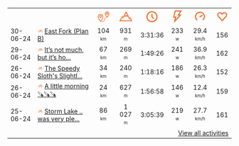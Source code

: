 <table>
    <tr>
        <th></th>
        <th></th>
        <th align="center"><img src="https://raw.githubusercontent.com/robiningelbrecht/strava-activities/master/public/distance.svg" width="30" alt="distance" title="distance"/></th>
        <th align="center"><img src="https://raw.githubusercontent.com/robiningelbrecht/strava-activities/master/public/elevation.svg" width="30" alt="elevation" title="elevation"/></th>
        <th align="center"><img src="https://raw.githubusercontent.com/robiningelbrecht/strava-activities/master/public/time.svg" width="30" alt="time" title="time"/></th>
        <th align="center"><img src="https://raw.githubusercontent.com/robiningelbrecht/strava-activities/master/public/average-watt.svg" width="30" alt="average watts" title="average watts"/></th>
        <th align="center"><img src="https://raw.githubusercontent.com/robiningelbrecht/strava-activities/master/public/average-speed.svg" width="30" alt="average speed" title="average speed"/></th>
        <th align="center"><img src="https://raw.githubusercontent.com/robiningelbrecht/strava-activities/master/public/heart-rate.svg" width="30" alt="average heart rate" title="average heart rate"/></th>
    </tr>
            <tr>
            <td>30-06-24</td>
            <td>
                <img src="https://raw.githubusercontent.com/robiningelbrecht/strava-activities/master/public/activity-ride.svg" width="12" alt="East Fork (Plan B)" title="East Fork (Plan B)"/>
<a href="https://www.strava.com/activities/11777554638" title="Kcal: 3249 | Gear: None ">East Fork (Plan B)</a>
            </td>
            <td align="center">104 <sup><sub>km</sub></sup></td>
            <td align="center">931 <sup><sub>m</sub></sup></td>
            <td align="center">3:31:36</td>
            <td align="center">233 <sup><sub>w</sub></sup></td>
            <td align="center">29.4 <sup><sub>km/h</sub></sup></td>
            <td align="center">156</td>
        </tr>
            <tr>
            <td>29-06-24</td>
            <td>
                <img src="https://raw.githubusercontent.com/robiningelbrecht/strava-activities/master/public/activity-ride.svg" width="12" alt="It’s not much, but it’s honest work" title="It’s not much, but it’s honest work"/>
<a href="https://www.strava.com/activities/11769916712" title="Kcal: 1738 | Gear: None ">It’s not much, but it’s ho...</a>
            </td>
            <td align="center">67 <sup><sub>km</sub></sup></td>
            <td align="center">269 <sup><sub>m</sub></sup></td>
            <td align="center">1:49:26</td>
            <td align="center">241 <sup><sub>w</sub></sup></td>
            <td align="center">36.9 <sup><sub>km/h</sub></sup></td>
            <td align="center">162</td>
        </tr>
            <tr>
            <td>26-06-24</td>
            <td>
                <img src="https://raw.githubusercontent.com/robiningelbrecht/strava-activities/master/public/activity-ride.svg" width="12" alt="The Speedy Sloth&#039;s Slightly Sweaty Spin" title="The Speedy Sloth&#039;s Slightly Sweaty Spin"/>
<a href="https://www.strava.com/activities/11748751505" title="Kcal: 983 | Gear: None ">The Speedy Sloth&#039;s Slightl...</a>
            </td>
            <td align="center">34 <sup><sub>km</sub></sup></td>
            <td align="center">240 <sup><sub>m</sub></sup></td>
            <td align="center">1:18:16</td>
            <td align="center">186 <sup><sub>w</sub></sup></td>
            <td align="center">26.3 <sup><sub>km/h</sub></sup></td>
            <td align="center">152</td>
        </tr>
            <tr>
            <td>26-06-24</td>
            <td>
                <img src="https://raw.githubusercontent.com/robiningelbrecht/strava-activities/master/public/activity-ride.svg" width="12" alt="A little morning 🪚🪚🪚" title="A little morning 🪚🪚🪚"/>
<a href="https://www.strava.com/activities/11746497482" title="Kcal: 1260 | Gear: None ">A little morning 🪚🪚🪚</a>
            </td>
            <td align="center">24 <sup><sub>km</sub></sup></td>
            <td align="center">627 <sup><sub>m</sub></sup></td>
            <td align="center">1:56:58</td>
            <td align="center">146 <sup><sub>w</sub></sup></td>
            <td align="center">12.4 <sup><sub>km/h</sub></sup></td>
            <td align="center">159</td>
        </tr>
            <tr>
            <td>25-06-24</td>
            <td>
                <img src="https://raw.githubusercontent.com/robiningelbrecht/strava-activities/master/public/activity-ride.svg" width="12" alt="Storm Lake .. was very pleasant until the cagers showed up 🤮" title="Storm Lake .. was very pleasant until the cagers showed up 🤮"/>
<a href="https://www.strava.com/activities/11738734949" title="Kcal: 2698 | Gear: None ">Storm Lake .. was very ple...</a>
            </td>
            <td align="center">86 <sup><sub>km</sub></sup></td>
            <td align="center">1 027 <sup><sub>m</sub></sup></td>
            <td align="center">3:05:39</td>
            <td align="center">219 <sup><sub>w</sub></sup></td>
            <td align="center">27.7 <sup><sub>km/h</sub></sup></td>
            <td align="center">161</td>
        </tr>
                <tr>
            <td colspan="8" align="right"><a href="https://github.com/robiningelbrecht/strava-activities#activities">View all activities</a></td>
        </tr>
    </table>
